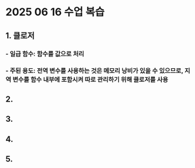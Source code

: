 # 2025 06 16 수업 복습
## 1. 클로저
### - 일급 함수: 함수를 값으로 처리
### - 주된 용도: 전역 변수를 사용하는 것은 메모리 낭비가 있을 수 있으므로, 지역 변수를 함수 내부에 포함시켜 따로 관리하기 위해 클로저를 사용
## 2. 
## 3. 
## 4.
## 5.
